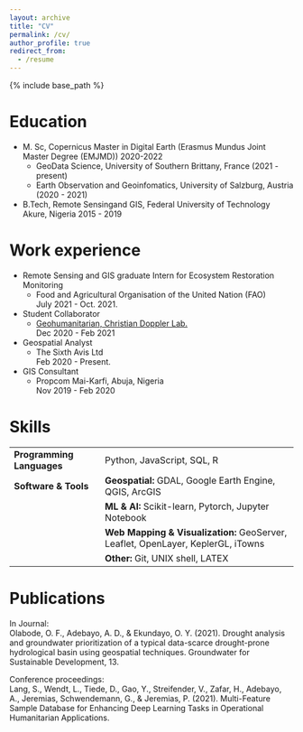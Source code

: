 ```yaml
---
layout: archive
title: "CV"
permalink: /cv/
author_profile: true
redirect_from:
  - /resume
---
```


{% include base_path %}

Education
======

* M. Sc, Copernicus Master in Digital Earth (Erasmus Mundus Joint Master Degree (EMJMD)) 2020-2022
  * GeoData Science, University of Southern Brittany, France (2021 - present)
  * Earth Observation and Geoinfomatics, University of Salzburg, Austria (2020 - 2021)
* B.Tech, Remote Sensingand GIS, Federal University of Technology Akure, Nigeria 2015 - 2019

Work experience
======

* Remote Sensing and GIS graduate Intern for Ecosystem Restoration Monitoring
  * Food and Agricultural Organisation of the United Nation (FAO)  
    July 2021 - Oct. 2021.
* Student Collaborator
  * [Geohumanitarian, Christian Doppler Lab.](https://geohum.zgis.at/)  
    Dec 2020 - Feb 2021
* Geospatial Analyst
  * The Sixth Avis Ltd  
    Feb 2020 - Present.
* GIS Consultant
  * Propcom Mai-Karfi, Abuja, Nigeria  
    Nov 2019 - Feb 2020

Skills
======
<!-- 
* Data processing
  * Python, Unix shell
* Geographic Information System
  * QGIS, ArcGIS Desktop & Online, Python
* Project management & version control
  * Git, GitHub
* ML & DL
  * Pytorch & Scikit-learn
* Web development
  * JavaScript
* GeoDatabase
  * SQL, PostGIS
* Cloud computing
  * Google Earth Engine -->
<!-- Table    -->
|                       |                          |
| --------------------- | ------------------------ |
| **Programming Languages** | Python, JavaScript, SQL, R |
| **Software & Tools**      | **Geospatial:** GDAL, Google Earth Engine, QGIS, ArcGIS |
|                       | **ML & AI:** Scikit-learn, Pytorch, Jupyter Notebook |
|                       | **Web Mapping & Visualization:** GeoServer, Leaflet, OpenLayer, KeplerGL, iTowns |
|                       | **Other:** Git, UNIX shell, LATEX |


Publications
======
In Journal:  
Olabode, O. F., Adebayo, A. D., & Ekundayo, O. Y. (2021). Drought analysis and groundwater prioritization of a typical data-scarce drought-prone hydrological basin using geospatial techniques. Groundwater for Sustainable Development, 13.

Conference proceedings:  
Lang, S., Wendt, L., Tiede, D., Gao, Y., Streifender, V., Zafar, H., Adebayo, A., Jeremias, Schwendemann, G., & Jeremias, P. (2021). Multi-Feature Sample Database for Enhancing Deep Learning Tasks in Operational Humanitarian Applications.
<!-- * ML 
  * Sub-skill 2.1
  * Sub-skill 2.2
  * Sub-skill 2.3
* Skill 3
######Important#####
If the embedded PDF below does not load, you can <u><a href="https://stuartgeiger.com/geiger-cv.pdf">download it here.</a></u>
<br/>

Publications
======
  <ul>{% for post in site.publications %}
    {% include archive-single-cv.html %}
  {% endfor %}</ul>
  
Talks 
======
  <ul>{% for post in site.talks %}
    {% include archive-single-talk-cv.html %}
  {% endfor %}</ul>
  
Teaching
======
  <ul>{% for post in site.teaching %}
    {% include archive-single-cv.html %}
  {% endfor %}</ul>
  
Service and leadership
======
* Currently signed in to 43 different slack teams -->
